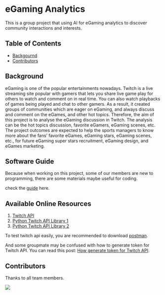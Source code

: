 # eGaming Analytics

This is a group project that using  AI  for  eGaming  analytics  to  discover  community interactions and interests.

## Table of Contents

- [Backgournd](#background)
- [Contributors](#contributors)

## Background

eGaming is one of the popular entertainments nowadays. Twitch is a live streaming site popular with gamers that lets you share live game play for others to watch and comment on in real time. You can also watch playbacks of games being played and chat to other gamers. As a result, it created groups of communities which are eager on eGaming, and always discuss and comment on the eGames, and other hot topics. Therefore, the aim of this project is to analyse the eGaming discussion in Twitch. The analysis can be the hot topics discussion, favorite eGamers, eGaming scenes, etc. The project outcomes are expected to help the sports managers to know more about the fans’ favorite eGames, eGaming stars, eGaming scenes, etc., for future eGaming super stars recruitment, eGaming design, and eGames marketing.

## Software Guide

Because when working on this project, some of our members are new to programming, there are some materials maybe useful for coding.

check the [guide](./docs/software-guide.md) here.

## Available Online Resources

1. [Twitch API](https://dev.twitch.tv/docs/api)
2. [Python Twitch API Library 1](https://pytwitchapi.readthedocs.io/en/latest/index.html)
3. [Python Twitch API Library 2](https://github.com/tsifrer/python-twitch-client)

To test twitch api easily, you are recommended to download [postman](https://www.postman.com/).

And some groupmate may be confused with how to generate token for Twitch API. You can read this post: [How generate token for Twitch API](./docs/generate_token_for_api.md).

## Contributors

Thanks to all team members.

<a href="https://github.com/yuukidach/eGaming-Analytics/graphs/contributors">
  <img src="https://contributors-img.web.app/image?repo=yuukidach/eGaming-Analytics" />
</a>
